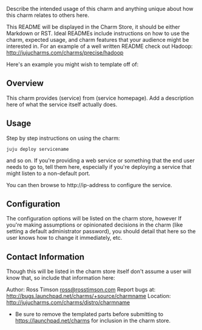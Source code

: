 Describe the intended usage of this charm and anything unique about how
this charm relates to others here. 

This README will be displayed in the Charm Store, it should be either Markdown or RST. Ideal READMEs include instructions on how to use the charm, expected usage, and charm features that your audience might be interested in. For an example of a well written README check out Hadoop: http://jujucharms.com/charms/precise/hadoop

Here's an example you might wish to template off of:

Overview
--------

This charm provides (service) from (service homepage). Add a description here of what the service itself actually does. 


Usage
-----

Step by step instructions on using the charm:

    juju deploy servicename

and so on. If you're providing a web service or something that the end user needs to go to, tell them here, especially if you're deploying a service that might listen to a non-default port. 

You can then browse to http://ip-address to configure the service. 

Configuration
-------------

The configuration options will be listed on the charm store, however If you're making assumptions or opinionated decisions in the charm (like setting a default administrator password), you should detail that here so the user knows how to change it immediately, etc.


Contact Information
-------------------

Though this will be listed in the charm store itself don't assume a user will know that, so include that information here:

Author: Ross Timson <ross@rosstimson.com>
Report bugs at: http://bugs.launchpad.net/charms/+source/charmname
Location: http://jujucharms.com/charms/distro/charmname

* Be sure to remove the templated parts before submitting to https://launchpad.net/charms for inclusion in the charm store.

